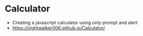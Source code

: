 # Calculator
- Creating a javascript calculator using only prompt and alert
-  https://nightwalker006.github.io/Calculator/